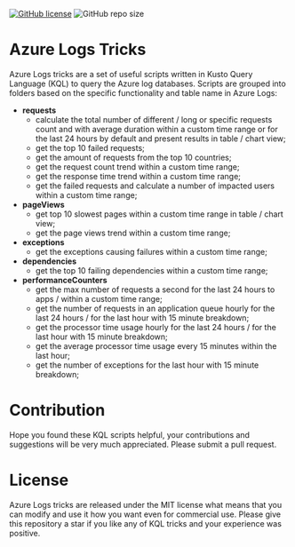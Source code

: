 [![GitHub license](https://img.shields.io/github/license/kate-orlova/azure-logs-tricks.svg)](https://github.com/kate-orlova/azure-logs-tricks/blob/master/LICENSE)
![GitHub repo size](https://img.shields.io/github/repo-size/kate-orlova/azure-logs-tricks.svg?style=flat)

# Azure Logs Tricks

Azure Logs tricks are a set of useful scripts written in Kusto Query Language (KQL) to query the Azure log databases. Scripts are grouped into folders based on the specific functionality and table name in Azure Logs:
* **requests**
   * calculate the total number of different / long or specific requests count and with average duration within a custom time range or for the last 24 hours by default and present results in table / chart view;
   * get the top 10 failed requests;
   * get the amount of requests from the top 10 countries;
   * get the request count trend within a custom time range;
   * get the response time trend within a custom time range;
   * get the failed requests and calculate a number of impacted users within a custom time range;
* **pageViews**
   * get top 10 slowest pages within a custom time range in table / chart view;
   * get the page views trend within a custom time range;
* **exceptions**
    * get the exceptions causing failures within a custom time range;
* **dependencies**
    * get the top 10 failing dependencies within a custom time range;
* **performanceCounters**
    * get the max number of requests a second for the last 24 hours to apps / within a custom time range;
    * get the number of requests in an application queue hourly for the last 24 hours / for the last hour with 15 minute breakdown;
    * get the processor time usage hourly for the last 24 hours / for the last hour with 15 minute breakdown;
    * get the average processor time usage every 15 minutes within the last hour;
    * get the number of exceptions for the last hour with 15 minute breakdown;

# Contribution
Hope you found these KQL scripts helpful, your contributions and suggestions will be very much appreciated. Please submit a pull request.

# License
Azure Logs tricks are released under the MIT license what means that you can modify and use it how you want even for commercial use. Please give this repository a star if you like any of KQL tricks and your experience was positive.
